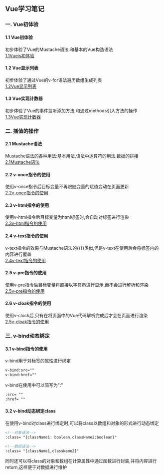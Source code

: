 ## Vue学习笔记

### 一. Vue初体验

#### 1.1 Vue初体验
初步体验了Vue的Mustache语法.和基本的Vue构造语法  
[1.1Vuejs初体验](Vue\1.Vue初体验\1.1Vuejs初体验.html)

#### 1.2 Vue显示列表
初步体验了通过Vue的v-for语法遍历数组生成列表  
[1.2Vue显示列表](Vue\1.Vue初体验\1.2Vue显示列表.html)  

#### 1.3 Vue实现计数器
初步体验了Vue的事件监听添加方法,和通过methods引入方法的操作  
[1.3Vue实现计数器](Vue\1.Vue初体验\1.3Vue实现计数器.html)  

### 二. 插值的操作

#### 2.1 Mustache语法
Mustache语法的各种用法:基本用法,语法中运算符的用法,数据的拼接  
[2.1Mustache语法](Vue\2.插值的操作\2.1Mustache语法.html)  

#### 2.2 v-once指令的使用
使用v-once指令后目标变量不再跟随变量的赋值变动在页面更新  
[2.2v-once指令的使用](Vue\2.插值的操作\2.2v-once指令的使用.html)

#### 2.3 v-html指令的使用
使用v-html指令后目标变量为html标签时,会自动对标签进行渲染  
[2.3v-html指令的使用](Vue\2.插值的操作\2.3v-html指令的使用.html)  

#### 2.4 v-text指令的使用
v-text指令的效果与Mustache语法的{{}}类似,但是v-text在使用后会将标签内的内容进行覆盖  
[2.4v-text指令的使用](Vue\2.插值的操作\2.4v-text指令的使用.html)

#### 2.5 v-pre指令的使用
使用v-pre指令后目标变量将直接以字符串进行显示,而不会进行解析和渲染  
[2.5v-pre指令的使用](Vue\2.插值的操作\2.5v-pre指令的使用.html)

#### 2.6 v-cloak指令的使用
使用v-clock后,只有在将页面中的Vue代码解析完成后才会在页面进行渲染  
[2.5v-cloak指令的使用](Vue\2.插值的操作\2.6v-cloak指令的使用.html)  

### 三. v-bind动态绑定

#### 3.1 v-bind指令的使用
v-bind用于对标签的属性进行绑定  
````HTML
v-bind:src=""
v-bind:href=""
````  
v-bind在使用中可以简写为":"
````HTML
:src= ""
:href= ""
````

#### 3.2 v-bind动态绑定class
在使用v-bind对class进行绑定时,可以将class以数组和对象的形式进行动态绑定  
````HTML
<!--对象语法-->
:class= "{className1: boolean,className2:boolean}"  
````
````HTML
<!--数组语法-->
:class= "[className1,className2]"
````
同时还可以将class的对象和数组在计算属性中通过函数进行封装,并将内容进行return,这样便于对数据进行维护